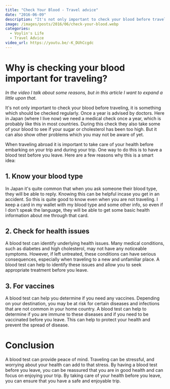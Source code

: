```yaml
---
title: "Check Your Blood - Travel advice"
date: "2016-06-09"
description: "It's not only important to check your blood before traveling, it is something which should be checked regularly. Once a year is advised by doctors. Here in Japan (where I live now) we need a medical check once a year, which is probably like this in most countries. During this check they also take some of your blood to see if your sugar or cholesterol has been too high. But it can also show other problems which you may not be aware of yet."
image: /images/posts/2016/06/check-your-blood.webp
categories:
  - Voylin's Life
  - Travel Advice
video_url: https://youtu.be/-K_DUhCcgdc
---
```


# Why is checking your blood important for traveling?

*In the video I talk about some reasons, but in this article I want to expand a little upon that.*

It's not only important to check your blood before traveling, it is something which should be checked regularly. Once a year is advised by doctors. Here in Japan (where I live now) we need a medical check once a year, which is probably like this in most countries. During this check they also take some of your blood to see if your sugar or cholesterol has been too high. But it can also show other problems which you may not be aware of yet.

When traveling abroad it is important to take care of your health before embarking on your trip and during your trip. One way to do this is to have a blood test before you leave. Here are a few reasons why this is a smart idea:

## 1. Know your blood type

In Japan it's quite common that when you ask someone their blood type, they will be able to reply. Knowing this can be helpful incase you get in an accident. So this is quite good to know even when you are not traveling. I keep a card in my wallet with my blood type and some other info, so even if I don't speak the language, they will be able to get some basic health information about me through that card.

## 2. Check for health issues

A blood test can identify underlying health issues. Many medical conditions, such as diabetes and high cholesterol, may not have any noticeable symptoms. However, if left untreated, these conditions can have serious consequences, especially when traveling to a new and unfamiliar place. A blood test can help to identify these issues and allow you to seek appropriate treatment before you leave.

## 3. For vaccines

A blood test can help you determine if you need any vaccines. Depending on your destination, you may be at risk for certain diseases and infections that are not common in your home country. A blood test can help to determine if you are immune to these diseases and if you need to be vaccinated before you leave. This can help to protect your health and prevent the spread of disease.

# Conclusion

A blood test can provide peace of mind. Traveling can be stressful, and worrying about your health can add to that stress. By having a blood test before you leave, you can be reassured that you are in good health and can focus on enjoying your trip. By taking care of your health before you leave, you can ensure that you have a safe and enjoyable trip.